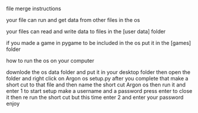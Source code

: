 file merge instructions

your file can run and get data from other files in the os

your files can read and write data to files in the [user data] folder

if you made a game in pygame to be included in the os put it in the [games] folder


how to run the os on your computer

downlode the os data folder and put it in your desktop folder then open the folder and right click on Argon os setup.py after you complete that make a short cut to that file and then name the short cut Argon os  then run it and enter 1 to start setup make a username and a password press enter to close it then re run the short cut but this time enter 2 and enter your password enjoy
